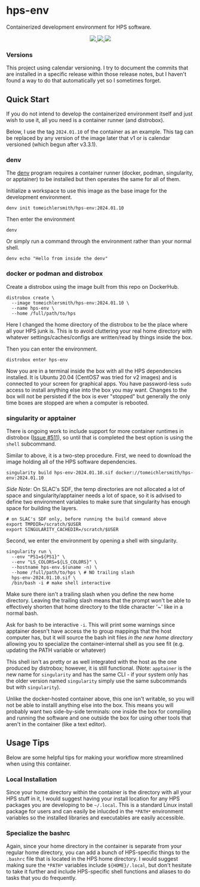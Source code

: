 # hps-env
Containerized development environment for HPS software.

<p align="center">
    <a href="http://perso.crans.org/besson/LICENSE.html" alt="GPLv3 license">
        <img src="https://img.shields.io/badge/License-GPLv3-blue.svg" />
    </a>
    <a href="https://github.com/tomeichlersmith/hps-env/actions" alt="Actions">
        <img src="https://github.com/tomeichlersmith/hps-env/actions/workflows/ci.yml/badge.svg" />
    </a>
    <a href="https://hub.docker.com/r/tomeichlersmith/hps-env" alt="DockerHub">
        <img src="https://img.shields.io/github/v/release/tomeichlersmith/hps-env" />
    </a>
</p>

### Versions
This project using calendar versioning. I try to document the commits that are installed
in a specific release within those release notes, but I haven't found a way to do that
automatically yet so I sometimes forget.


## Quick Start
If you do not intend to develop the containerized environment itself
and just wish to use it, all you need is a container runner (and distrobox).

Below, I use the tag `2024.01.10` of the container as an example. This tag can
be replaced by any version of the image later that v1 or is calendar versioned
(which begun after v3.3.1).

### denv
The [denv](https://github.com/tomeichlersmith/denv) program requires a container 
runner (docker, podman, singularity, or apptainer) to be installed but then operates
the same for all of them.

Initialize a workspace to use this image as the base image for the development environment.
```
denv init tomeichlersmith/hps-env:2024.01.10
```
Then enter the environment
```
denv
```
Or simply run a command through the environment rather than your normal shell.
```
denv echo "Hello from inside the denv"
```

### docker or podman and distrobox
Create a distrobox using the image built from this repo on DockerHub.
```
distrobox create \
  --image tomeichlersmith/hps-env:2024.01.10 \
  --name hps-env \
  --home /full/path/to/hps
```
Here I changed the home directory of the distrobox to be the place where all
your HPS junk is. This is to avoid cluttering your real home directory with whatever
settings/caches/configs are written/read by things inside the box.

Then you can enter the environment.
```
distrobox enter hps-env
```
Now you are in a terminal inside the box with all the HPS dependencies installed.
It is Ubuntu 20.04 (CentOS7 was tried for v2 images) and is connected to your 
screen for graphical apps.
You have password-less `sudo` access to install anything else into the box you may
want. Changes to the box will not be persisted if the box is ever "stopped" but
generally the only time boxes are stopped are when a computer is rebooted.

### singularity or apptainer
There is ongoing work to include support for more container runtimes in distrobox
([Issue #511](https://github.com/89luca89/distrobox/issues/511)), so until that is 
completed the best option is using the `shell` subcommand.

Similar to above, it is a two-step procedure. First, we need to download the
image holding all of the HPS software dependencies.
```
singularity build hps-env-2024.01.10.sif docker://tomeichlersmith/hps-env:2024.01.10
```
_Side Note_: On SLAC's SDF, the temp directories are not allocated a lot of
space and singularity/apptainer needs a lot of space, so it is advised to 
define two environment variables to make sure that singularity has enough
space for building the layers.
```
# on SLAC's SDF only, before running the build command above
export TMPDIR=/scratch/$USER
export SINGULARITY_CACHEDIR=/scratch/$USER
```

Second, we enter the environment by opening a shell with singularity.
```
singularity run \
  --env "PS1=${PS1}" \
  --env "LS_COLORS=${LS_COLORS}" \
  --hostname hps-env.$(uname -n) \
  --home /full/path/to/hps \ # NO trailing slash
  hps-env-2024.01.10.sif \
  /bin/bash -i # make shell interactive
```

Make sure there isn't a trailing slash when you define the new home directory.
Leaving the trailing slash means that the prompt won't be able to effectively shorten
that home directory to the tilde character '~' like in a normal bash.

Ask for bash to be interactive `-i`. This will print some warnings since apptainer
doesn't have access the to group mappings that the host computer has, but it will
source the bash init files _in the new home directory_ allowing you to specialize the
container-internal shell as you see fit (e.g. updating the PATH variable or whatever)

This shell isn't as pretty or as well integrated with the host as the one produced by distrobox;
however, it is still functional. (Note: `apptainer` is the new name for `singularity` and has
the same CLI - if your system only has the older version named `singularity` simply use the same
subcommands but with `singularity`).

Unlike the docker-hosted container above, this one isn't writable, so you will not be able to
installl anything else into the box. This means you will probably want two side-by-side terminals:
one inside the box for compiling and running the software and one outside the box for using other
tools that aren't in the container (like a text editor).

## Usage Tips
Below are some helpful tips for making your workflow more streamlined when using this container.

### Local Installation
Since your home directory within the container is the directory with all your HPS stuff in it,
I would suggest having your install location for any HPS packages you are developing to be 
`~/.local`. This is a standard Linux install package for users and can easily be inlucded in 
the `*PATH*` environment variables so the installed libraries and executables are easily accessible.

### Specialize the bashrc
Again, since your home directory in the container is separate from your regular home directory,
you can add a bunch of HPS-specific things to the `.bashrc` file that is located in the HPS
home directory. I would suggest making sure the `*PATH*` variables include `${HOME}/.local`,
but don't hesitate to take it further and include HPS-specific shell functions and aliases
to do tasks that you do frequently.
